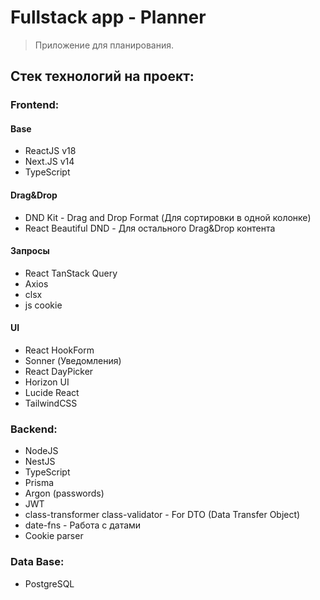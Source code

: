 # Fullstack app - Planner

> Приложение для планирования.

## Стек технологий на проект:

### Frontend:

#### Base

- ReactJS v18
- Next.JS v14
- TypeScript

#### Drag&Drop

- DND Kit - Drag and Drop Format (Для сортировки в одной колонке)
- React Beautiful DND - Для остального Drag&Drop контента

#### Запросы

- React TanStack Query
- Axios
- clsx
- js cookie

#### UI

- React HookForm
- Sonner (Уведомления)
- React DayPicker
- Horizon UI
- Lucide React
- TailwindCSS

### Backend:

- NodeJS
- NestJS
- TypeScript
- Prisma
- Argon (passwords)
- JWT
- class-transformer class-validator - For DTO (Data Transfer Object)
- date-fns - Работа с датами
- Cookie parser

### Data Base:

- PostgreSQL
